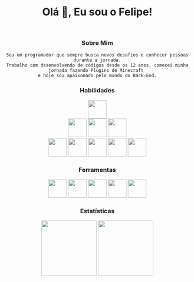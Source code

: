 <div align="center">
    
# Olá 👋, Eu sou o Felipe! <br><br>

### Sobre Mim
    Sou um programador que sempre busca novos desafios e conhecer pessoas durante a jornada.
    Trabalho com desenvolvendo de códigos desde os 12 anos, comecei minha jornada fazendo Plugins de Minecraft 
    e hoje sou apaixonado pelo mundo do Back-End.

### Habilidades
    
<img height="50em" src="https://img.icons8.com/?size=512&id=46630&format=png"/><br>
<img height="50em" src="https://img.icons8.com/?size=512&id=90519&format=png"/>
<img height="50em" src="https://img.icons8.com/?size=512&id=pHS3eRpynIRQ&format=png"/>
<img height="50em" src="https://img.icons8.com/?size=512&id=DakakaPez2uy&format=png"/><br>
<img height="50em" src="https://img.icons8.com/?size=512&id=74402&format=png"/>
<img height="50em" src="https://img.icons8.com/?size=512&id=TkG10j-DmXkU&format=png"/>
<img height="50em" src="https://img.icons8.com/?size=512&id=cvzmaEA4kC0o&format=png"/>
<img height="50em" src="https://uploads-ssl.webflow.com/62038ffc9cd2db4558e3c7b7/623b44a1913c46041e39c836_kafka.svg"/>
<img height="50em" src="https://img.icons8.com/?size=512&id=108784&format=png"/>

### Ferramentas

<img height="50em" src="https://img.icons8.com/?size=512&id=61466&format=png"/> 
<img height="50em" src="https://img.icons8.com/?size=512&id=9OGIyU8hrxW5&format=png"/>
<img height="50em" src="https://img.icons8.com/?size=512&id=20906&format=png"/>
<img height="50em" src="https://seeklogo.com/images/I/insomnia-logo-A35E09EB19-seeklogo.com.png"/>
<img height="50em" src="https://upload.wikimedia.org/wikipedia/commons/thumb/c/c9/DataGrip.svg/2048px-DataGrip.svg.png"/>
    
### Estatísticas 

<img height="150em" src="https://github-readme-stats-git-masterrstaa-rickstaa.vercel.app/api?username=FelipeRos19&show_icons=true&theme=codeSTACKr&include_all_commits=true&count_private=true"/>
<img height="150em" src="https://github-readme-stats-git-masterrstaa-rickstaa.vercel.app/api/top-langs/?username=FelipeRos19&layout=compact&langs_count=4&theme=codeSTACKr"/>

</div>

            



